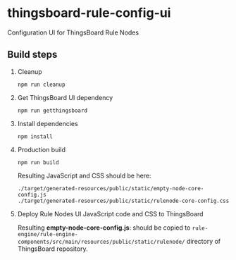# thingsboard-rule-config-ui

Configuration UI for ThingsBoard Rule Nodes

## Build steps

1) Cleanup
    ```
    npm run cleanup 
    ```
2) Get ThingsBoard UI dependency
    ```
    npm run getthingsboard 
    ```
3) Install dependencies
    ```
    npm install 
    ```
4) Production build    
    ```
    npm run build 
    ```
    Resulting JavaScript and CSS should be here:
    ```
    ./target/generated-resources/public/static/empty-node-core-config.js
    ./target/generated-resources/public/static/rulenode-core-config.css
    ```
5) Deploy Rule Nodes UI JavaScript code and CSS to ThingsBoard

    Resulting **empty-node-core-config.js**:
    should be copied to ```rule-engine/rule-engine-components/src/main/resources/public/static/rulenode/```
    directory of ThingsBoard repository. 

